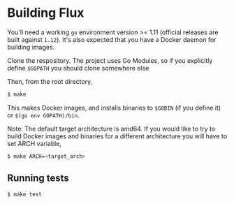 # Building Flux

You'll need a working `go` environment version >= 1.11 (official releases are built against `1.12`).
It's also expected that you have a Docker daemon for building images.

Clone the respository. The project uses Go Modules, so if you explicitly define `$GOPATH` you should
clone somewhere else

Then, from the root directory,

```sh
$ make
```

This makes Docker images, and installs binaries to `$GOBIN` (if you define it) or `$(go env GOPATH)/bin`.

Note: The default target architecture is amd64. If you would like to try to build Docker images
and binaries for a different architecture you will have to set ARCH variable,

```sh
$ make ARCH=<target_arch>
```

## Running tests

```sh
$ make test
```

